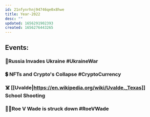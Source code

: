 ```yaml
---
id: 21nfynrhnj94746qe0x8hwe
title: Year-2022
desc: ""
updated: 1656291902393
created: 1656276443265
---
```


## Events:

### 🥷Russia Invades Ukraine #UkraineWar

### 💲 NFTs and Crypto's Collapse #CryptoCurrency

### ☠️ [[Uvalde|https://en.wikipedia.org/wiki/Uvalde,_Texas]] School Shooting

### 👩‍🍼Roe V Wade is struck down #RoeVWade
